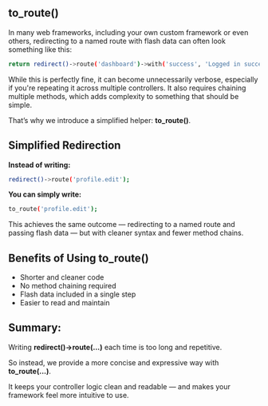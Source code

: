 to_route()
----------


In many web frameworks, including your own custom framework or even others, redirecting to a named route with flash data can often look something like this:

```bash
return redirect()->route('dashboard')->with('success', 'Logged in successfully.');
```

While this is perfectly fine, it can become unnecessarily verbose, especially if you're repeating it across multiple controllers. It also requires chaining multiple methods, which adds complexity to something that should be simple.

That’s why we introduce a simplified helper: **to_route()**.


Simplified Redirection
----------------------

**Instead of writing:**

```bash
redirect()->route('profile.edit');
```


**You can simply write:**

```bash
to_route('profile.edit');
```

This achieves the same outcome — redirecting to a named route and passing flash data — but with cleaner syntax and fewer method chains.


Benefits of Using to_route()
----------------------------

- Shorter and cleaner code
- No method chaining required
- Flash data included in a single step
- Easier to read and maintain


Summary:
--------


Writing **redirect()->route(...)** each time is too long and repetitive.

So instead, we provide a more concise and expressive way with **to_route(...)**.

It keeps your controller logic clean and readable — and makes your framework feel more intuitive to use.
